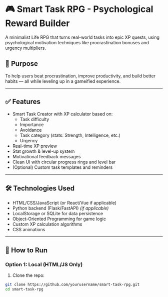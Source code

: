 # 🎮 Smart Task RPG - Psychological Reward Builder

A minimalist Life RPG that turns real-world tasks into epic XP quests, using psychological motivation techniques like procrastination bonuses and urgency multipliers.

## 🧠 Purpose

To help users beat procrastination, improve productivity, and build better habits — all while leveling up in a gameified experience.

---

## ✅ Features

- Smart Task Creator with XP calculator based on:
  - Task difficulty
  - Importance
  - Avoidance
  - Task category (stats: Strength, Intelligence, etc.)
  - Urgency
- Real-time XP preview
- Stat growth & level-up system
- Motivational feedback messages
- Clean UI with circular progress rings and level bar
- (Optional) Custom task templates and reminders

---

## 🛠 Technologies Used

- HTML/CSS/JavaScript (or React/Vue if applicable)
- Python backend (Flask/FastAPI) *(if applicable)*
- LocalStorage or SQLite for data persistence
- Object-Oriented Programming for game logic
- Custom XP calculation algorithms
- CSS animations

---

## 🚀 How to Run

### Option 1: Local (HTML/JS Only)

1. Clone the repo:

```bash
git clone https://github.com/yourusername/smart-task-rpg.git
cd smart-task-rpg
